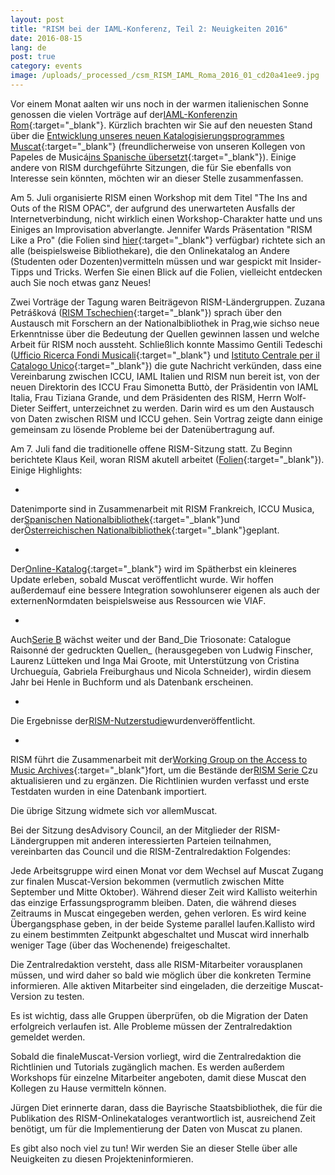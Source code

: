 ```yaml
---
layout: post
title: "RISM bei der IAML-Konferenz, Teil 2: Neuigkeiten 2016"
date: 2016-08-15
lang: de
post: true
category: events
image: /uploads/_processed_/csm_RISM_IAML_Roma_2016_01_cd20a41ee9.jpg
---
```



Vor einem Monat aalten wir uns noch in der warmen italienischen Sonne genossen die vielen Vorträge auf der[IAML-Konferenzin Rom](http://www.iaml2016.org/){:target="_blank"}. Kürzlich brachten wir Sie auf den neuesten Stand über die [Entwicklung unseres neuen Katalogisierungsprogrammes Muscat](http://www.rism.info/de/startseite/newsdetails/article/2/rism-at-iaml-part-1-muscat-almost-ready-to-go.html){:target="_blank"} (freundlicherweise von unseren Kollegen von Papeles de Musicá[ins Spanische übersetzt](https://papelesdemusica.wordpress.com/2016/07/22/muscat-nuevo-software-libre-para-la-catalogacion-de-musica/){:target="_blank"}). Einige andere von RISM durchgeführte Sitzungen, die für Sie ebenfalls von Interesse sein könnten, möchten wir an dieser Stelle zusammenfassen.

Am 5. Juli organisierte RISM einen Workshop mit dem Titel "The Ins and Outs of the RISM OPAC", der aufgrund des unerwarteten Ausfalls der Internetverbindung, nicht wirklich einen Workshop-Charakter hatte und uns Einiges an Improvisation abverlangte. Jennifer Wards Präsentation "RISM Like a Pro" (die Folien sind [hier](http://www.rism.info/fileadmin/content/community-content/Zentralredaktion/Ward_RISM_like_a_pro_IAML_Rome_2016.pdf){:target="_blank"} verfügbar) richtete sich an alle (beispielsweise Bibliothekare), die den Onlinekatalog an Andere (Studenten oder Dozenten)vermitteln müssen und war gespickt mit Insider-Tipps und Tricks. Werfen Sie einen Blick auf die Folien, vielleicht entdecken auch Sie noch etwas ganz Neues!

Zwei Vorträge der Tagung waren Beiträgevon RISM-Ländergruppen. Zuzana Petrášková ([RISM Tschechien](http://www.rism.info/en/workgroups/czech-republic-praha-rism-czech-republic/home.html){:target="_blank"}) sprach über den Austausch mit Forschern an der Nationalbibliothek in Prag,wie sichso neue Erkenntnisse über die Bedeutung der Quellen gewinnen lassen und welche Arbeit für RISM noch aussteht. Schließlich konnte Massimo Gentili Tedeschi ([Ufficio Ricerca Fondi Musicali](http://www.urfm.braidense.it/index/index.php){:target="_blank"} und [Istituto Centrale per il Catalogo Unico](http://www.iccu.sbn.it/opencms/opencms/it/){:target="_blank"}) die gute Nachricht verkünden, dass eine Vereinbarung zwischen ICCU, IAML Italien und RISM nun bereit ist, von der neuen Direktorin des ICCU Frau Simonetta Buttò, der Präsidentin von IAML Italia, Frau Tiziana Grande, und dem Präsidenten des RISM, Herrn Wolf-Dieter Seiffert, unterzeichnet zu werden. Darin wird es um den Austausch von Daten zwischen RISM und ICCU gehen. Sein Vortrag zeigte dann einige gemeinsam zu lösende Probleme bei der Datenübertragung auf.

Am 7. Juli fand die traditionelle offene RISM-Sitzung statt. Zu Beginn berichtete Klaus Keil, woran RISM akutell arbeitet ([Folien](http://www.rism.info/fileadmin/content/community-content/Zentralredaktion/Praesentation_Keil_Rome_2016_IAML.pdf){:target="_blank"}). Einige Highlights:

-

Datenimporte sind in Zusammenarbeit mit RISM Frankreich, ICCU Musica, der[Spanischen Nationalbibliothek](http://www.bne.es/){:target="_blank"}und der[Österreichischen Nationalbibliothek](http://www.onb.ac.at/ev/){:target="_blank"}geplant.


-

Der[Online-Katalog](https://opac.rism.info/){:target="_blank"} wird im Spätherbst ein kleineres Update erleben, sobald Muscat veröffentlicht wurde. Wir hoffen außerdemauf eine bessere Integration sowohlunserer eigenen als auch der externenNormdaten beispielsweise aus Ressourcen wie VIAF.


-

Auch[Serie B](http://www.rism.info/de/publikationen.html "Opens internal link in current window") wächst weiter und der Band_Die Triosonate: Catalogue Raisonné der gedruckten Quellen_ (herausgegeben von Ludwig Finscher, Laurenz Lütteken und Inga Mai Groote, mit Unterstützung von Cristina Urchueguía, Gabriela Freiburghaus und Nicola Schneider), wirdin diesem Jahr bei Henle in Buchform und als Datenbank erscheinen.


-

Die Ergebnisse der[RISM-Nutzerstudie](http://www.rism.info/de/community/rism-nutzerstudie.html "Opens internal link in current window")wurdenveröffentlicht.


-

RISM führt die Zusammenarbeit mit der[Working Group on the Access to Music Archives](http://www.iaml.info/working-group-access-music-archives-project){:target="_blank"}fort, um die Bestände der[RISM Serie C](/de/publikationen.html#c2620 "Opens internal link in current window")zu aktualisieren und zu ergänzen. Die Richtlinien wurden verfasst und erste Testdaten wurden in eine Datenbank importiert.



Die übrige Sitzung widmete sich vor allemMuscat.

Bei der Sitzung desAdvisory Council, an der Mitglieder der RISM-Ländergruppen mit anderen interessierten Parteien teilnahmen, vereinbarten das Council und die RISM-Zentralredaktion Folgendes:

Jede Arbeitsgruppe wird einen Monat vor dem Wechsel auf Muscat Zugang zur finalen Muscat-Version bekommen (vermutlich zwischen Mitte September und Mitte Oktober). Während dieser Zeit wird Kallisto weiterhin das einzige Erfassungsprogramm bleiben. Daten, die während dieses Zeitraums in Muscat eingegeben werden, gehen verloren. Es wird keine Übergangsphase geben, in der beide Systeme parallel laufen.Kallisto wird zu einem bestimmten Zeitpunkt abgeschaltet und Muscat wird innerhalb weniger Tage (über das Wochenende) freigeschaltet.

Die Zentralredaktion versteht, dass alle RISM-Mitarbeiter vorausplanen müssen, und wird daher so bald wie möglich über die konkreten Termine informieren. Alle aktiven Mitarbeiter sind eingeladen, die derzeitige Muscat-Version zu testen.

Es ist wichtig, dass alle Gruppen überprüfen, ob die Migration der Daten erfolgreich verlaufen ist. Alle Probleme müssen der Zentralredaktion gemeldet werden.

Sobald die finaleMuscat-Version vorliegt, wird die Zentralredaktion die Richtlinien und Tutorials zugänglich machen. Es werden außerdem Workshops für einzelne Mitarbeiter angeboten, damit diese Muscat den Kollegen zu Hause vermitteln können.

Jürgen Diet erinnerte daran, dass die Bayrische Staatsbibliothek, die für die Publikation des RISM-Onlinekataloges verantwortlich ist, ausreichend Zeit benötigt, um für die Implementierung der Daten von Muscat zu planen.



Es gibt also noch viel zu tun! Wir werden Sie an dieser Stelle über alle Neuigkeiten zu diesen Projekteninformieren.



<script type="text/javascript">var switchTo5x=true;</script><script type="text/javascript" src="http://w.sharethis.com/button/buttons.js"></script><script type="text/javascript">stLight.options({publisher: "9b601438-1ce1-49d8-bfd7-9cff5df54c17", doNotHash: false, doNotCopy: false, hashAddressBar: false});</script>